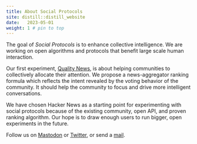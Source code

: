 ```yaml
---
title: About Social Protocols
site: distill::distill_website
date:   2023-05-01
weight: 1 # pin to top
---
```



The goal of *Social Protocols* is to enhance collective intelligence. We are working on open algorithms and protocols that benefit large scale human interaction.

Our first experiment, [Quality News](https://news.social-protocols.org), is about helping communities to collectively allocate their attention. We propose a news-aggregator ranking formula which reflects the intent revealed by the voting behavior of the community. It should help the community to focus and drive more intelligent conversations.

We have chosen Hacker News as a starting point for experimenting with social protocols because of the existing community, open API, and proven ranking algorithm. Our hope is to draw enough users to run bigger, open experiments in the future.

Follow us on <a rel="me" href="https://mas.to/@SocialProtocols">Mastodon</a> or <a href="https://twitter.com/socialprotocols">Twitter</a>, or send a <a href="mailto:mail@social-protocols.org">mail<a>.
